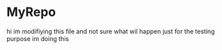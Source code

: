 # MyRepo
hi im modifiying this file and not sure what wil happen
just for the testing purpose im doing this

